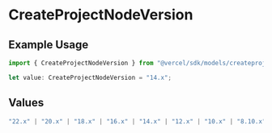 # CreateProjectNodeVersion

## Example Usage

```typescript
import { CreateProjectNodeVersion } from "@vercel/sdk/models/createprojectop.js";

let value: CreateProjectNodeVersion = "14.x";
```

## Values

```typescript
"22.x" | "20.x" | "18.x" | "16.x" | "14.x" | "12.x" | "10.x" | "8.10.x"
```